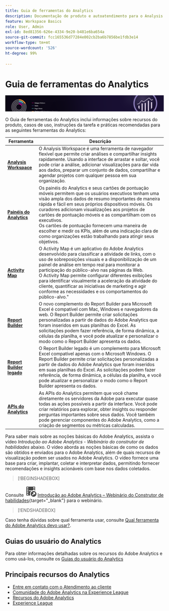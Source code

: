 ```yaml
---
title: Guia de ferramentas do Analytics
description: Documentação de produto e autoatendimento para o Analysis Workspace, painéis do Analytics (aplicativo móvel), Activity Map e Report Builder.
feature: Workspace Basics
role: User, Admin
exl-id: 8ed81356-626e-4334-9e20-b481e6ba654a
source-git-commit: fcc165536d77284e002cb2ba6b7856be1fdb3e14
workflow-type: tm+mt
source-wordcount: '526'
ht-degree: 99%

---
```


# Guia de ferramentas do Analytics

![Banner](../../assets/doc_banner_analyze.png)

O Guia de ferramentas do Analytics inclui informações sobre recursos do produto, casos de uso, instruções da tarefa e práticas recomendadas para as seguintes ferramentas do Analytics:

| Ferramenta | Descrição |
|-----------|----------------|
| **[Analysis Workspace](/help/analyze/analysis-workspace/home.md)** | O Analysis Workspace é uma ferramenta de navegador flexível que permite criar análises e compartilhar insights rapidamente. Usando a interface de arrastar e soltar, você pode criar a análise, adicionar visualizações para dar vida aos dados, preparar um conjunto de dados, compartilhar e agendar projetos com qualquer pessoa em sua organização. |
| **[Painéis do Analytics](/help/analyze/mobile-app/home.md)** | Os painéis do Analytics e seus cartões de pontuação móveis permitem que os usuários executivos tenham uma visão ampla dos dados de resumo importantes de maneira rápida e fácil em seus próprios dispositivos móveis. Os curadores adicionam visualizações aos projetos de cartões de pontuação móveis e as compartilham com os executivos.  <br>Os cartões de pontuação fornecem uma maneira de escolher e medir os KPIs, além de uma indicação clara de como organizações estão trabalhando para atingir seus objetivos. |
| **[Activity Map](/help/analyze/activity-map/overview.md)** | O Activity Map é um aplicativo do Adobe Analytics desenvolvido para classificar a atividade de links, com o uso de sobreposições visuais e a disponibilização de um painel de análise em tempo real para monitorar a participação do público-alvo nas páginas da Web. <br>O Activity Map permite configurar diferentes exibições para identificar visualmente a aceleração da atividade do cliente, quantificar as iniciativas de marketing e agir conforme as necessidades e os comportamentos do público-alvo.&quot; |
| **[Report Builder](/help/analyze/report-builder/rb-overview.md)** | O novo complemento do Report Builder para Microsoft Excel é compatível com Mac, Windows e navegadores da web. O Report Builder permite criar solicitações personalizadas a partir de dados do Adobe Analytics que foram inseridos em suas planilhas do Excel. As solicitações podem fazer referência, de forma dinâmica, a células da planilha, e você pode atualizar e personalizar o modo como o Report Builder apresenta os dados. |
| **[Report Builder legado](/help/analyze/legacy-report-builder/home.md)** | O Report Builder legado é um complemento para Microsoft Excel compatível apenas com o Microsoft Windows. O Report Builder permite criar solicitações personalizadas a partir de dados do Adobe Analytics que foram inseridos em suas planilhas do Excel. As solicitações podem fazer referência, de forma dinâmica, a células da planilha, e você pode atualizar e personalizar o modo como o Report Builder apresenta os dados. |
| **[APIs do Analytics](https://developer.adobe.com/analytics-apis/docs/2.0/)** | As APIs do Analytics permitem que você chame diretamente os servidores da Adobe para executar quase todas as ações possíveis a partir da interface. Você pode criar relatórios para explorar, obter insights ou responder perguntas importantes sobre seus dados. Você também pode gerenciar componentes do Adobe Analytics, como a criação de segmentos ou métricas calculadas. |

Para saber mais sobre as noções básicas do Adobe Analytics, assista o vídeo *Introdução ao Adobe Analytics - Webinário do construtor de habilidades* abaixo. O vídeo aborda as noções básicas de como os dados são obtidos e enviados para o Adobe Analytics, além de quais recursos de visualização podem ser usados no Adobe Analytics. O vídeo fornece uma base para criar, implantar, coletar e interpretar dados, permitindo fornecer recomendações e insights acionáveis com base nos dados coletados.


>[!BEGINSHADEBOX]

Consulte ![VideoCheckedOut](/help/assets/icons/VideoCheckedOut.svg) [Introdução ao Adobe Analytics – Webinário do Construtor de habilidades](https://video.tv.adobe.com/v/27429/?quality=12&learn=on){target="_blank"} para o webinário.

>[!ENDSHADEBOX]

Caso tenha dúvidas sobre qual ferramenta usar, consulte [Qual ferramenta do Adobe Analytics devo usar?](/help/analyze/get-started/which-analytics-tool.md).

## Guias do usuário do Analytics

Para obter informações detalhadas sobre os recursos do Adobe Analytics e como usá-los, consulte os [Guias do usuário do Analytics](https://experienceleague.adobe.com/docs/analytics.html?lang=pt-BR)

## Principais recursos do Analytics

* [Entre em contato com o Atendimento ao cliente](https://experienceleague.adobe.com/pt-br?support-solution=Analytics&lang=pt-BR#support)
* [Comunidade do Adobe Analytics na Experience League](https://experienceleaguecommunities.adobe.com/t5/adobe-analytics/ct-p/adobe-analytics-community?profile.language=pt)
* [Recursos do Adobe Analytics](https://experienceleaguecommunities.adobe.com/t5/adobe-analytics-discussions/adobe-analytics-resources/m-p/276666?profile.language=pt)
* [Experience League](https://experienceleague.adobe.com/pt-br)

